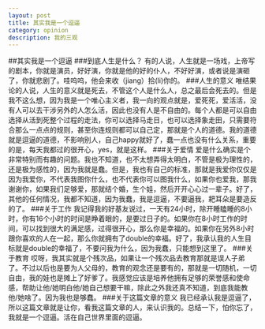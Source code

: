 ```yaml
---
layout: post
title: 其实我是一个逗逼
category: opinion
description: 我的三观
---
```

##其实我是一个逗逼
###到底人生是什么？
有的人说，人生就是一场戏，上帝写的剧本，你就是演员，好好演，你就是他的好的仆人，不好好演，或者说是演砸了，你就悲剧了。哇呜呜，他会来收（jiang）拾(li)你的。
###人生的意义
唯结果论的人说，人生的意义就是死去，不管这个人是什么人，总之最后会死去的。但是我不这么想，因为我是一个唯心主义者，我一向的观点就是，爱死死，爱活活，没有人可以去干涉另外的人怎么活，因此也没有人是不自由的。每个人都是可以自由选择从活到死整个过程的走法，你可以选择马走日，也可以选择象走田，只需要符合那么一点点的规则，甚至你连规则都可以自己定，那就是个人的道德。我的道德就是逗逼的道德，不影响别人，自己happy就好了，蠢一点也没有什么关系，重要的是，每天我都过的很开心，yes，就是这样。
###关于爱情
爱是什么确实是个非常特别而有趣的问题。我也不知道，也不太想弄得太明白，不管是极为理性的，还是极为感性的，因为我就是蠢。但是，我也有自己的标准，那就是我爱你仅仅是因为我爱你，不代表我图你什么，也不代表你可以图我什么，如果你也爱我，那我谢谢你，如果我们足够爱，那就结个婚，生个娃，然后开开心心过一辈子。好了，其他的任何情况，我都不知道，因为我蠢，我是逗逼，不要逼我，耙耳朵是要造反的了。
###关于工作
我记得我的好基友说过，一天有24小时，除开睡瞌睡的8小时，你有16个小时的时间是睁着眼的，是要过日子的。如果你在8小时工作的时间，可以找到很大的满足感，过得很开心，那么你是幸福的。如果你在另外8小时跟你喜欢的人在一起，那么你就拥有了double的幸福。好了，我承认我的人生目标就是double的幸福了，不要问我为什么，因为我蠢，只能想到这里了。
###关于教育
哎呀，我其实就是个残次品，如果让一个残次品去教育那就是误人子弟了。不过以后也是要为人父母的，教育的观念还是要有的，那就是一切随机，一切自由，我的娃也是摊上了好爹了。我感觉应该是培养他拥有足够的荣誉感和使命感，帮助让他/她明白他/她自己想要干嘛，除此之外我还真不知道，到底我能教他/她啥了。因为我也是够蠢。
###关于这篇文章的意义
我已经承认我是逗逼了，所以这篇文章就是让你，看我这篇文章的人，来认识我的。总结一下，怕你忘了，我就是一个逗逼。活在自己世界里面的逗逼。